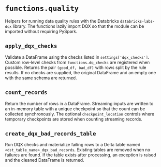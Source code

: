 # `functions.quality`

Helpers for running data quality rules with the Databricks `databricks-labs-dqx` library.
The functions lazily import DQX so that the module can be imported without
requiring PySpark.

## `apply_dqx_checks`

Validate a DataFrame using the checks listed in `settings['dqx_checks']`.
Custom row-level checks from `functions.dq_checks` are registered when
possible.  Returns the pair `(good_df, bad_df)` with rows split by the rule
results.  If no checks are supplied, the original DataFrame and an empty one
with the same schema are returned.

## `count_records`

Return the number of rows in a DataFrame.  Streaming inputs are written to an
in-memory table with a unique checkpoint so that the count can be collected
synchronously.  The optional `checkpoint_location` controls where temporary
checkpoints are stored when counting streaming records.

## `create_dqx_bad_records_table`

Run DQX checks and materialize failing rows to a Delta table named
`<dst_table_name>_dqx_bad_records`.  Existing tables are removed when no
failures are found.  If the table exists after processing, an exception is
raised and the cleaned DataFrame is returned.
